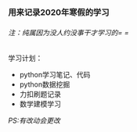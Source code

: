### 用来记录2020年寒假的学习

###### *注：纯属因为没人约没事干才学习的= =*

学习计划：

- python学习笔记、代码
- python数据挖掘
- 力扣刷题记录
- 数学建模学习

*PS:有改动会更改*


